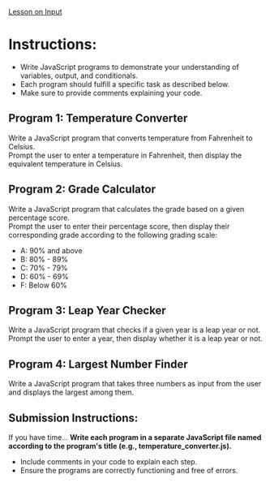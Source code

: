 [Lesson on Input](Input_Lesson.md)

# Instructions:
- Write JavaScript programs to demonstrate your understanding of variables, output, and conditionals.
- Each program should fulfill a specific task as described below.
- Make sure to provide comments explaining your code. 

## Program 1: Temperature Converter<br>
Write a JavaScript program that converts temperature from Fahrenheit to Celsius. <br>Prompt the user to enter a temperature in Fahrenheit, then display the equivalent temperature in Celsius.

## Program 2: Grade Calculator
Write a JavaScript program that calculates the grade based on a given percentage score.  <br>Prompt the user to enter their percentage score, then display their corresponding grade according to the following grading scale:

- A: 90% and above
- B: 80% - 89%
- C: 70% - 79%
- D: 60% - 69%
- F: Below 60%


## Program 3: Leap Year Checker <br>
Write a JavaScript program that checks if a given year is a leap year or not.  <br>Prompt the user to enter a year, then display whether it is a leap year or not.

## Program 4: Largest Number Finder
Write a JavaScript program that takes three numbers as input from the user and displays the largest among them.

## Submission Instructions:

If you have time... **Write each program in a separate JavaScript file named according to the program's title (e.g., temperature_converter.js).**
- Include comments in your code to explain each step.
- Ensure the programs are correctly functioning and free of errors.

